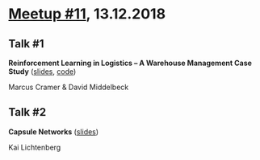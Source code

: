 # [Meetup #11](https://www.meetup.com/Data-Science-Meetup-Muenster/events/256460233/), 13.12.2018

## Talk #1

**Reinforcement Learning in Logistics – A Warehouse Management Case Study** ([slides](https://github.com/MarcusCramer91/WindyGridworld/blob/master/WDL_RL_Talk_DSMeetup.pptx), [code](https://github.com/MarcusCramer91/WindyGridworld))

Marcus Cramer & David Middelbeck

## Talk #2

**Capsule Networks** ([slides](https://github.com/datascience-meetup-muenster/talks/blob/master/meetup-11/meetup_kai_lichtenberg_capsule_networks.pdf))

Kai Lichtenberg
